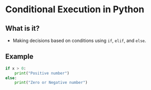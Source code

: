 # Conditional Execution in Python

## What is it?
- Making decisions based on conditions using `if`, `elif`, and `else`.

## Example
```python
if x > 0:
    print("Positive number")
else:
    print("Zero or Negative number")
